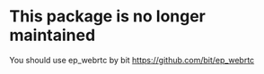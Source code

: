 # This package is no longer maintained

You should use ep_webrtc by bit
https://github.com/bit/ep_webrtc
